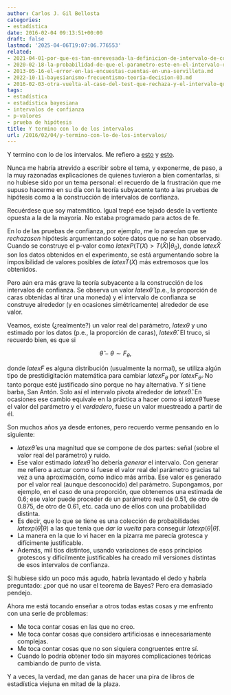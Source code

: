 ```yaml
---
author: Carlos J. Gil Bellosta
categories:
- estadística
date: 2016-02-04 09:13:51+00:00
draft: false
lastmod: '2025-04-06T19:07:06.776553'
related:
- 2021-04-01-por-que-es-tan-enrevesada-la-definicion-de-intervalo-de-confianza.md
- 2020-02-18-la-probabilidad-de-que-el-parametro-este-en-el-intervalo-de-confianza-es-95.md
- 2013-05-16-el-error-en-las-encuestas-cuentas-en-una-servilleta.md
- 2022-10-11-bayesianismo-frecuentismo-teoria-decision-03.md
- 2016-02-03-otra-vuelta-al-caso-del-test-que-rechaza-y-el-intervalo-que-contiene.md
tags:
- estadística
- estadística bayesiana
- intervalos de confianza
- p-valores
- prueba de hipótesis
title: Y termino con lo de los intervalos
url: /2016/02/04/y-termino-con-lo-de-los-intervalos/
---
```


Y termino con lo de los intervalos. Me refiero a [esto](https://datanalytics.com/2016/01/29/el-test-rechaza-pero-el-intervalo-contiene-contraejemplos/) y [esto](https://datanalytics.com/2016/02/03/otra-vuelta-al-caso-del-test-que-rechaza-y-el-intervalo-que-contiene/).

Nunca me habría atrevido a escribir sobre el tema, y exponerme, de paso, a la muy razonadas explicaciones de quienes tuvieron a bien comentarlas, si no hubiese sido por un tema personal: el recuerdo de la frustración que me supuso hacerme en su día con la teoría subyacente tanto a las pruebas de hipótesis como a la construcción de intervalos de confianza.

Recuérdese que soy matemático. Igual trepé ese tejado desde la vertiente opuesta a la de la mayoría. No estaba programado para actos de fe.

En lo de las pruebas de confianza, por ejemplo, me lo parecían que se _rechazasen_ hipótesis argumentando sobre datos que no se han observado. Cuando se construye el p-valor como $latex P(T(X) > T(\hat{X})| \theta_0)$, donde $latex \hat{X}$ son los datos obtenidos en el experimento, se está argumentando sobre la imposibilidad de valores posibles de $latex T(X)$ más extremosos que los obtenidos.

Pero aún era más grave la teoría subyacente a la construcción de los intervalos de confianza. Se observa un valor $latex \hat{\theta}$ (p.e., la proporción de caras obtenidas al tirar una moneda) y el intervalo de confianza se construye alrededor (y en ocasiones simétricamente) alrededor de ese valor.

Veamos, existe (¿realmente?) un valor real del parámetro, $latex \theta$ y uno estimado por los datos (p.e., la proporción de caras), $latex \hat{\theta}$. El truco, si recuerdo bien, es que si

$$ \hat{\theta} - \theta \sim F_\theta,$$

donde $latex F$ es alguna distribución (usualmente la normal), se utiliza algún tipo de prestidigitación matemática para cambiar $latex F_\theta$ por $latex F_{\hat{\theta}}$. No tanto porque esté justificado sino porque no hay alternativa. Y si tiene barba, San Antón. Solo así el intervalo pivota alrededor de $latex \hat{\theta}$. En ocasiones ese cambio equivale en la práctica a hacer como si $latex \hat{\theta}$ fuese el valor del parámetro y el _verdadero_, fuese un valor muestreado a partir de él.

Son muchos años ya desde entones, pero recuerdo verme pensando en lo siguiente:

* $latex \hat{\theta}$ es una magnitud que se compone de dos partes: señal (sobre el valor real del parámetro) y ruido.
* Ese valor estimado $latex \hat{\theta}$ no debería _generar_ el intervalo. Con generar me refiero a actuar como si fuese el valor real del parámetro gracias tal vez a una aproximación, como indico más arriba. Ese valor es generado por el valor real (aunque desconocido) del parámetro. Supongamos, por ejemplo, en el caso de una proporción, que obtenemos una estimada de 0.6; ese valor puede proceder de un parámetro real de 0.51, de otro de 0.875, de otro de 0.61, etc. cada uno de ellos con una probabilidad distinta.
* Es decir, que lo que se tiene es una colección de probabilidades $latex p(\hat{\theta}|\theta)$ a las que tenía que _dar la vuelta_ para conseguir $latex p(\theta|\hat{\theta})$.
* La manera en la que lo vi hacer en la pizarra me parecía grotesca y difícimente justificable.
* Además, mil tíos distintos, usando variaciones de esos principios grotescos y difícilmente justificables ha creado mil versiones distintas de esos intervalos de confianza.

Si hubiese sido un poco más agudo, habría levantado el dedo y habría preguntado: ¿por qué no usar el teorema de Bayes? Pero era demasiado pendejo.

Ahora me está tocando enseñar a otros todas estas cosas y me enfrento con una serie de problemas:

* Me toca contar cosas en las que no creo.
* Me toca contar cosas que considero artificiosas e innecesariamente complejas.
* Me toca contar cosas que no son siquiera congruentes entre sí.
* Cuando lo podría obtener todo sin mayores complicaciones teóricas cambiando de punto de vista.

Y a veces, la verdad, me dan ganas de hacer una pira de libros de estadística viejuna en mitad de la plaza.